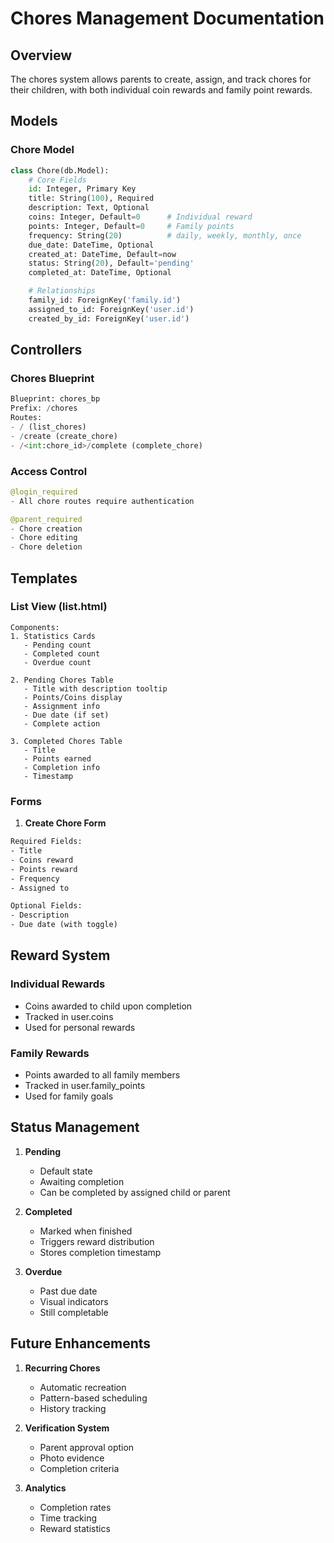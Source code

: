 # Chores Management Documentation

## Overview
The chores system allows parents to create, assign, and track chores for their children, with both individual coin rewards and family point rewards.

## Models

### Chore Model
```python
class Chore(db.Model):
    # Core Fields
    id: Integer, Primary Key
    title: String(100), Required
    description: Text, Optional
    coins: Integer, Default=0      # Individual reward
    points: Integer, Default=0     # Family points
    frequency: String(20)          # daily, weekly, monthly, once
    due_date: DateTime, Optional
    created_at: DateTime, Default=now
    status: String(20), Default='pending'
    completed_at: DateTime, Optional

    # Relationships
    family_id: ForeignKey('family.id')
    assigned_to_id: ForeignKey('user.id')
    created_by_id: ForeignKey('user.id')
```

## Controllers

### Chores Blueprint
```python
Blueprint: chores_bp
Prefix: /chores
Routes:
- / (list_chores)
- /create (create_chore)
- /<int:chore_id>/complete (complete_chore)
```

### Access Control
```python
@login_required
- All chore routes require authentication

@parent_required
- Chore creation
- Chore editing
- Chore deletion
```

## Templates

### List View (list.html)
```jinja
Components:
1. Statistics Cards
   - Pending count
   - Completed count
   - Overdue count

2. Pending Chores Table
   - Title with description tooltip
   - Points/Coins display
   - Assignment info
   - Due date (if set)
   - Complete action

3. Completed Chores Table
   - Title
   - Points earned
   - Completion info
   - Timestamp
```

### Forms

1. **Create Chore Form**
```html
Required Fields:
- Title
- Coins reward
- Points reward
- Frequency
- Assigned to

Optional Fields:
- Description
- Due date (with toggle)
```

## Reward System

### Individual Rewards
- Coins awarded to child upon completion
- Tracked in user.coins
- Used for personal rewards

### Family Rewards
- Points awarded to all family members
- Tracked in user.family_points
- Used for family goals

## Status Management
1. **Pending**
   - Default state
   - Awaiting completion
   - Can be completed by assigned child or parent

2. **Completed**
   - Marked when finished
   - Triggers reward distribution
   - Stores completion timestamp

3. **Overdue**
   - Past due date
   - Visual indicators
   - Still completable

## Future Enhancements
1. **Recurring Chores**
   - Automatic recreation
   - Pattern-based scheduling
   - History tracking

2. **Verification System**
   - Parent approval option
   - Photo evidence
   - Completion criteria

3. **Analytics**
   - Completion rates
   - Time tracking
   - Reward statistics